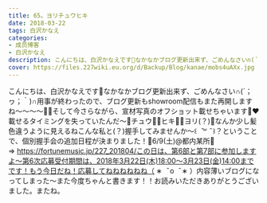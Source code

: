 ```yaml
---
title: 65。ヨリチュウヒキ
date: 2018-03-22
tags: 白沢かなえ
categories: 
- 成员博客
- 白沢かなえ
description: こんにちは、白沢かなえです🌷なかなかブログ更新出来ず、ごめんなさい∩(´；ヮ；｀)∩用事が終わったので、ブログ更新もshowroom配信もまた再開しますね〜〜〜〜🐶🌷そして今さらながら、宣材写真のオフショット載...
cover: https://files.227wiki.eu.org/d/Backup/Blog/kanae/mobs4uAXx.jpg 
---
```


こんにちは、白沢かなえです🌷なかなかブログ更新出来ず、ごめんなさい∩(´；ヮ；｀)∩用事が終わったので、ブログ更新もshowroom配信もまた再開しますね〜〜〜〜🐶🌷そして今さらながら、宣材写真のオフショット載せちゃいます🐶❤️載せるタイミングを失っていたんだ〜🌸チュウ🌸🌸ヒキ🌸🌸ヨリ(？)🌸なんか少し髪色違うように見えるねこんな私と(？)握手してみませんか〜꒰   ̑꒳  ̑ ꒱？ということで、個別握手会の追加日程が決まりました！🌸6/9(土)@都内某所🌸⇒ https://fortunemusic.jp/227_201804/この日は、第6部と第7部に参加しますよ〜第6次応募受付期間は、2018年3月22日(木)18:00〜3月23日(金)14:00までです！もう今日だね！応募してねねねねねね（ ∗   ̑ o   ̑ ∗ ）内容薄いブログになってしまった〜また今度ちゃんと書きます！！お読みいただきありがとうございました。またね。


